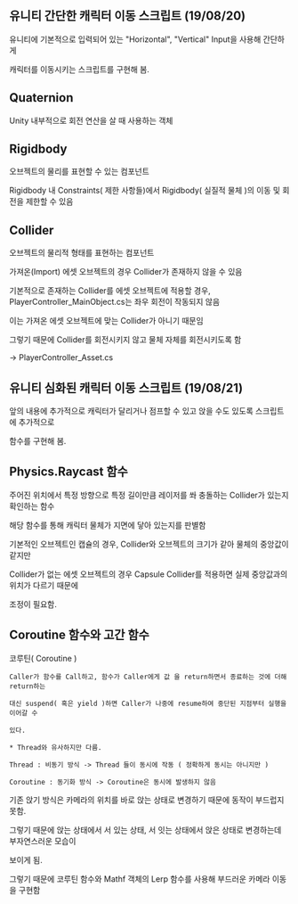 ## 유니티 간단한 캐릭터 이동 스크립트 (19/08/20)

유니티에 기본적으로 입력되어 있는 "Horizontal", "Vertical" Input을 사용해 간단하게

캐릭터를 이동시키는 스크립트를 구현해 봄.

## Quaternion

Unity 내부적으로 회전 연산을 살 때 사용하는 객체

## Rigidbody

오브젝트의 물리를 표현할 수 있는 컴포넌트

Rigidbody 내 Constraints( 제한 사항들)에서 Rigidbody( 실질적 물체 )의 이동 및 회전을 제한할 수 있음

## Collider

오브젝트의 물리적 형태를 표현하는 컴포넌트

가져온(Import) 에셋 오브젝트의 경우 Collider가 존재하지 않을 수 있음

기본적으로 존재하는 Collider를 에셋 오브젝트에 적용할 경우, PlayerController_MainObject.cs는 좌우 회전이 작동되지 않음

이는 가져온 에셋 오브젝트에 맞는 Collider가 아니기 때문임

그렇기 때문에 Collider를 회전시키지 않고 물체 자체를 회전시키도록 함

-> PlayerController_Asset.cs

## 유니티 심화된 캐릭터 이동 스크립트 (19/08/21)

앞의 내용에 추가적으로 캐릭터가 달리거나 점프할 수 있고 앉을 수도 있도록 스크립트에 추가적으로

함수를 구현해 봄.

## Physics.Raycast 함수

주어진 위치에서 특정 방향으로 특정 길이만큼 레이저를 쏴 충돌하는 Collider가 있는지 확인하는 함수

해당 함수를 통해 캐릭터 물체가 지면에 닿아 있는지를 판별함

기본적인 오브젝트인 캡슐의 경우, Collider와 오브젝트의 크기가 같아 물체의 중앙값이 같지만

Collider가 없는 에셋 오브젝트의 경우 Capsule Collider를 적용하면 실제 중앙값과의 위치가 다르기 때문에

조정이 필요함.

## Coroutine 함수와 고간 함수 

코루틴( Coroutine )
	
	Caller가 함수를 Call하고, 함수가 Caller에게 값 을 return하면서 종료하는 것에 더해 return하는

	대신 suspend( 혹은 yield )하면 Caller가 나중에 resume하여 중단된 지점부터 실행을 이어갈 수

	있다.

	* Thread와 유사하지만 다름.

	Thread : 비동기 방식 -> Thread 들이 동시에 작동 ( 정확하게 동시는 아니지만 )
	
	Coroutine : 동기화 방식 -> Coroutine은 동시에 발생하지 않음

기존 앉기 방식은 카메라의 위치를 바로 앉는 상태로 변경하기 때문에 동작이 부드럽지 못함.

그렇기 때문에 앉는 상태에서 서 있는 상태, 서 잇는 상태에서 앉은 상태로 변경하는데 부자연스러운 모습이

보이게 됨.

그렇기 때문에 코루틴 함수와 Mathf 객체의 Lerp 함수를 사용해 부드러운 카메라 이동을 구현함
